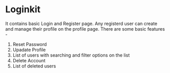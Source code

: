 # Loginkit

It contains basic Login and Register page.
Any registerd user can create and manage their profile on the profile page.
There are some basic features - 
1) Reset Password
2) Upadate Profile
3) List of users with searching and filter options on the list
4) Delete Account
5) List of deleted users
  
